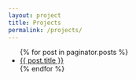 ```yaml
---
layout: project
title: Projects
permalink: /projects/
---
```


  <ul class="posts fa-ul">
    {% for post in paginator.posts %}
      <li><a href="{{ post.url }}">{{ post.title }}</a></li>
    {% endfor %}
  </ul>